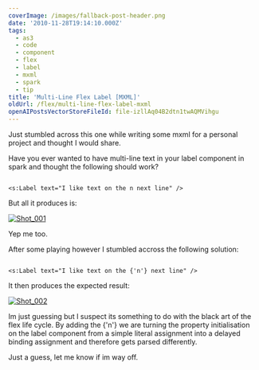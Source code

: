 ```yaml
---
coverImage: /images/fallback-post-header.png
date: '2010-11-28T19:14:10.000Z'
tags:
  - as3
  - code
  - component
  - flex
  - label
  - mxml
  - spark
  - tip
title: 'Multi-Line Flex Label [MXML]'
oldUrl: /flex/multi-line-flex-label-mxml
openAIPostsVectorStoreFileId: file-izllAq04B2dtn1twAQMVihgu
---
```


Just stumbled across this one while writing some mxml for a personal project and thought I would share.

Have you ever wanted to have multi-line text in your label component in spark and thought the following should work?

```

<s:Label text="I like text on the n next line" />

```

But all it produces is:

[![](/wp-content/uploads/2010/11/Shot_001.png "Shot_001")](/wp-content/uploads/2010/11/Shot_001.png)

Yep me too.

After some playing however I stumbled accross the following solution:

```

<s:Label text="I like text on the {'n'} next line" />

```

It then produces the expected result:

[![](/wp-content/uploads/2010/11/Shot_0021.png "Shot_002")](/wp-content/uploads/2010/11/Shot_0021.png)

Im just guessing but I suspect its something to do with the black art of the flex life cycle. By adding the {'n'} we are turning the property initialisation on the label component from a simple literal assignment into a delayed binding assignment and therefore gets parsed differently.

Just a guess, let me know if im way off.
